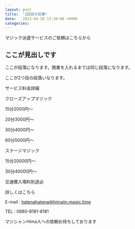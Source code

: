 ```yaml
---
layout: post
title:  "2回目の記事"
date:   2023-04-28 13:30:00 +0900
categories:
---
```

マジック派遣サービスのご依頼はこちらから

## ここが見出しです
ここが段落になります。開業を入れるまでは同じ段落になります。

ここが2つ目の段落いなります。

サービス料金詳細


クローズアップマジック


15分2000円～

20分3000円～

30分4000円～

60分5000円～

ステージマジック


15分20000円～

30分40000円～

交通費入場料別途必

詳しくはこちら

E-mail : hatenahatena@himajin.magic.time

TEL : 0880-8181-8181

マジシャンHima人への依頼お待ちしております